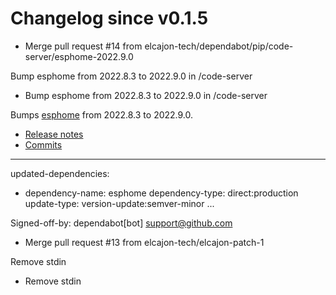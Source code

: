 # Changelog since v0.1.5
- Merge pull request #14 from elcajon-tech/dependabot/pip/code-server/esphome-2022.9.0

Bump esphome from 2022.8.3 to 2022.9.0 in /code-server 
- Bump esphome from 2022.8.3 to 2022.9.0 in /code-server

Bumps [esphome](https://github.com/esphome/esphome) from 2022.8.3 to 2022.9.0.
- [Release notes](https://github.com/esphome/esphome/releases)
- [Commits](https://github.com/esphome/esphome/compare/2022.8.3...2022.9.0)

---
updated-dependencies:
- dependency-name: esphome
  dependency-type: direct:production
  update-type: version-update:semver-minor
...

Signed-off-by: dependabot[bot] <support@github.com> 
- Merge pull request #13 from elcajon-tech/elcajon-patch-1

Remove stdin 
- Remove stdin 
